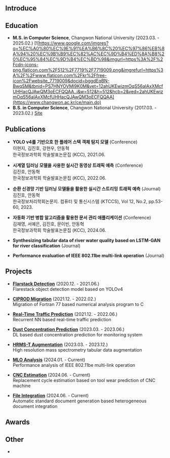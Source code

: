 ## Introduce

## Education
* **M.S. in Computer Science**, Changwon National University (2023.03. - 2025.02.)
  [![https://www.google.com/imgres?q=%EC%A0%80%EC%9E%91%EA%B6%8C%20%EC%97%86%EB%8A%94%20%EC%9B%B9%EC%82%AC%EC%9D%B4%ED%8A%B8%20%EC%95%84%EC%9D%B4%EC%BD%98&imgurl=https%3A%2F%2Fcdn-icons-png.flaticon.com%2F512%2F7719%2F7719009.png&imgrefurl=https%3A%2F%2Fwww.flaticon.com%2Fkr%2Ffree-icon%2Fwebsite_7719009&docid=bggdEqBN-BwqSM&tbnid=PS7HNYOVMl9K0M&vet=12ahUKEwizmOqS56aIAxXMcfUHHacQJAwQM3oECFQQAA..i&w=512&h=512&hcb=2&ved=2ahUKEwizmOqS56aIAxXMcfUHHacQJAwQM3oECFQQAA](https://www.changwon.ac.kr/ce/main.do)
* **B.S. in Computer Science**, Changwon National University (2017.03. - 2023.02.)
  [Site](https://www.changwon.ac.kr/comnet/main.do)

## Publications
* **YOLO v4를 기반으호 한 플레어 스택 객체 탐지 모델** (Conference)  
  이현지, 김진호, 강현우, 안동혁  
  한국정보과학회 학술발표논문집 (KCC), 2021.06.  

* **시계열 딥러닝 모델을 사용한 실시간 동영상 트래픽 예측** (Conference)  
  김진호, 안동혁  
  한국정보과학회 학술발표논문집 (KCC), 2022.06.  

* **순환 신경망 기반 딥러닝 모델들을 활용한 실시간 스트리밍 트래픽 예측** (Journal)  
  김진호, 안동혁  
  한국정보처리학회논문지. 컴퓨터 및 통신시스템 (KTCCS), Vol 12, No.2, pp.53-60, 2023.  

* **자동화 기반 병합 알고리즘을 활용한 문서 관리 애플리케이션** (Conference)  
  김재영, 서예은, 김진호, 문이빈, 안동혁  
  한국정보과학회 학술발표논문집 (KCC), 2024.06.  

* **Synthesizing tabular data of river water quality based on LSTM-GAN for river classification** (Journal)  

* **Performance evaluation of IEEE 802.11be multi-link operation** (Journal)  



## Projects

* [**Flarstack Detection**](https://github.com/violet0929/CIPROD) (2020.12. - 2021.06.)  
  Flarestack object detection model based on YOLOv4  
  
* [**CIPROD Migration**](https://github.com/violet0929/CIPROD) (2021.12. - 2022.02.)  
  Migration of Fortran 77 based numerical analysis program to C  

* [**Real-Time Traffic Prediction**](https://github.com/violet0929/Traffic_prediction) (2021.12. - 2022.06.)  
  Recurrent NN based real-time traffic prediction  

* [**Dust Concentration Prediction**](https://github.com/violet0929/Dust_concentration) (2023.03. - 2023.06.)  
  DL based dust concentration prediction for monitoring system   

* [**HRMS-T Augmentation**](https://github.com/violet0929/CIPROD) (2023.03. - 2023.12.)  
  High resolution mass spectrometry tabular data augmentation  

* [**MLO Analysis**](https://github.com/violet0929/CIPROD) (2024.01. - Current)  
  Performance analysis of IEEE 802.11be multi-link operation  

* [**CNC Estimation**](https://github.com/violet0929/CIPROD) (2024.06. - Current)  
  Replacement cycle estimation based on tool wear prediction of CNC machine  
  
* [**File Integration**](https://github.com/violet0929/Document_integration) (2024.06. - Current)   
  Automatic standard document generation based heterogeneous document integration

## Awards


## Other
* 
